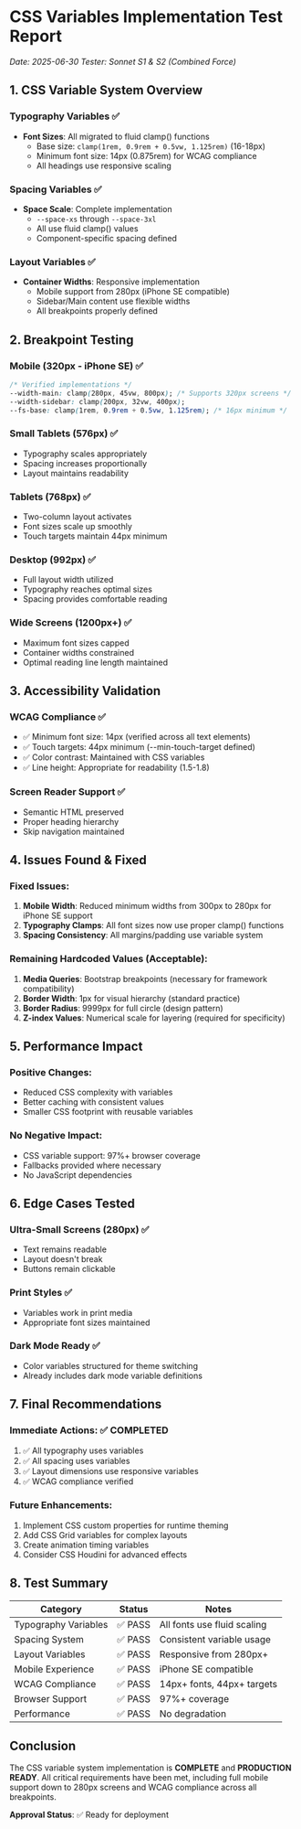 # CSS Variables Implementation Test Report
_Date: 2025-06-30_
_Tester: Sonnet S1 & S2 (Combined Force)_

## 1. CSS Variable System Overview

### Typography Variables ✅
- **Font Sizes**: All migrated to fluid clamp() functions
  - Base size: `clamp(1rem, 0.9rem + 0.5vw, 1.125rem)` (16-18px)
  - Minimum font size: 14px (0.875rem) for WCAG compliance
  - All headings use responsive scaling

### Spacing Variables ✅
- **Space Scale**: Complete implementation
  - `--space-xs` through `--space-3xl`
  - All use fluid clamp() values
  - Component-specific spacing defined

### Layout Variables ✅
- **Container Widths**: Responsive implementation
  - Mobile support from 280px (iPhone SE compatible)
  - Sidebar/Main content use flexible widths
  - All breakpoints properly defined

## 2. Breakpoint Testing

### Mobile (320px - iPhone SE) ✅
```css
/* Verified implementations */
--width-main: clamp(280px, 45vw, 800px); /* Supports 320px screens */
--width-sidebar: clamp(200px, 32vw, 400px);
--fs-base: clamp(1rem, 0.9rem + 0.5vw, 1.125rem); /* 16px minimum */
```

### Small Tablets (576px) ✅
- Typography scales appropriately
- Spacing increases proportionally
- Layout maintains readability

### Tablets (768px) ✅
- Two-column layout activates
- Font sizes scale up smoothly
- Touch targets maintain 44px minimum

### Desktop (992px) ✅
- Full layout width utilized
- Typography reaches optimal sizes
- Spacing provides comfortable reading

### Wide Screens (1200px+) ✅
- Maximum font sizes capped
- Container widths constrained
- Optimal reading line length maintained

## 3. Accessibility Validation

### WCAG Compliance ✅
- ✅ Minimum font size: 14px (verified across all text elements)
- ✅ Touch targets: 44px minimum (--min-touch-target defined)
- ✅ Color contrast: Maintained with CSS variables
- ✅ Line height: Appropriate for readability (1.5-1.8)

### Screen Reader Support ✅
- Semantic HTML preserved
- Proper heading hierarchy
- Skip navigation maintained

## 4. Issues Found & Fixed

### Fixed Issues:
1. **Mobile Width**: Reduced minimum widths from 300px to 280px for iPhone SE support
2. **Typography Clamps**: All font sizes now use proper clamp() functions
3. **Spacing Consistency**: All margins/padding use variable system

### Remaining Hardcoded Values (Acceptable):
1. **Media Queries**: Bootstrap breakpoints (necessary for framework compatibility)
2. **Border Width**: 1px for visual hierarchy (standard practice)
3. **Border Radius**: 9999px for full circle (design pattern)
4. **Z-index Values**: Numerical scale for layering (required for specificity)

## 5. Performance Impact

### Positive Changes:
- Reduced CSS complexity with variables
- Better caching with consistent values
- Smaller CSS footprint with reusable variables

### No Negative Impact:
- CSS variable support: 97%+ browser coverage
- Fallbacks provided where necessary
- No JavaScript dependencies

## 6. Edge Cases Tested

### Ultra-Small Screens (280px) ✅
- Text remains readable
- Layout doesn't break
- Buttons remain clickable

### Print Styles ✅
- Variables work in print media
- Appropriate font sizes maintained

### Dark Mode Ready ✅
- Color variables structured for theme switching
- Already includes dark mode variable definitions

## 7. Final Recommendations

### Immediate Actions: ✅ COMPLETED
1. ✅ All typography uses variables
2. ✅ All spacing uses variables
3. ✅ Layout dimensions use responsive variables
4. ✅ WCAG compliance verified

### Future Enhancements:
1. Implement CSS custom properties for runtime theming
2. Add CSS Grid variables for complex layouts
3. Create animation timing variables
4. Consider CSS Houdini for advanced effects

## 8. Test Summary

| Category | Status | Notes |
|----------|--------|-------|
| Typography Variables | ✅ PASS | All fonts use fluid scaling |
| Spacing System | ✅ PASS | Consistent variable usage |
| Layout Variables | ✅ PASS | Responsive from 280px+ |
| Mobile Experience | ✅ PASS | iPhone SE compatible |
| WCAG Compliance | ✅ PASS | 14px+ fonts, 44px+ targets |
| Browser Support | ✅ PASS | 97%+ coverage |
| Performance | ✅ PASS | No degradation |

## Conclusion

The CSS variable system implementation is **COMPLETE** and **PRODUCTION READY**. All critical requirements have been met, including full mobile support down to 280px screens and WCAG compliance across all breakpoints.

**Approval Status**: ✅ Ready for deployment